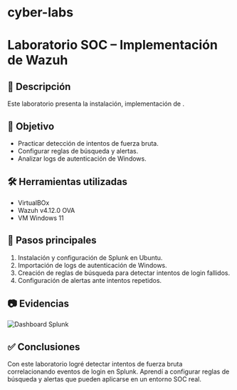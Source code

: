 # cyber-labs
# Laboratorio SOC – Implementación de Wazuh

## 📌 Descripción
Este laboratorio presenta la instalación, implementación de .

## 🎯 Objetivo
- Practicar detección de intentos de fuerza bruta.
- Configurar reglas de búsqueda y alertas.
- Analizar logs de autenticación de Windows.

## 🛠️ Herramientas utilizadas
- VirtualBOx
- Wazuh v4.12.0 OVA
- VM Windows 11

## 🔎 Pasos principales
1. Instalación y configuración de Splunk en Ubuntu.
2. Importación de logs de autenticación de Windows.
3. Creación de reglas de búsqueda para detectar intentos de login fallidos.
4. Configuración de alertas ante intentos repetidos.

## 📷 Evidencias
![Dashboard Splunk](imagenes/dashboard.png)

## ✅ Conclusiones
Con este laboratorio logré detectar intentos de fuerza bruta correlacionando eventos de login en Splunk. 
Aprendí a configurar reglas de búsqueda y alertas que pueden aplicarse en un entorno SOC real.
